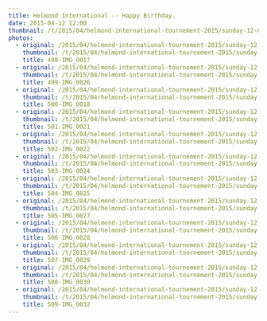 ```yaml
---
title: Helmond International -- Happy Birthday.
date: 2015-04-12 12:00
thumbnail: /t/2015/04/helmond-international-tournement-2015/sunday-12-04-2015/happy-birthday/498-img_0017.jpg
photos:
  - original: /2015/04/helmond-international-tournement-2015/sunday-12-04-2015/happy-birthday/498-img_0017.jpg
    thumbnail: /t/2015/04/helmond-international-tournement-2015/sunday-12-04-2015/happy-birthday/498-img_0017.jpg
    title: 498-IMG_0017
  - original: /2015/04/helmond-international-tournement-2015/sunday-12-04-2015/happy-birthday/499-img_0026.jpg
    thumbnail: /t/2015/04/helmond-international-tournement-2015/sunday-12-04-2015/happy-birthday/499-img_0026.jpg
    title: 499-IMG_0026
  - original: /2015/04/helmond-international-tournement-2015/sunday-12-04-2015/happy-birthday/500-img_0018.jpg
    thumbnail: /t/2015/04/helmond-international-tournement-2015/sunday-12-04-2015/happy-birthday/500-img_0018.jpg
    title: 500-IMG_0018
  - original: /2015/04/helmond-international-tournement-2015/sunday-12-04-2015/happy-birthday/501-img_0021.jpg
    thumbnail: /t/2015/04/helmond-international-tournement-2015/sunday-12-04-2015/happy-birthday/501-img_0021.jpg
    title: 501-IMG_0021
  - original: /2015/04/helmond-international-tournement-2015/sunday-12-04-2015/happy-birthday/502-img_0022.jpg
    thumbnail: /t/2015/04/helmond-international-tournement-2015/sunday-12-04-2015/happy-birthday/502-img_0022.jpg
    title: 502-IMG_0022
  - original: /2015/04/helmond-international-tournement-2015/sunday-12-04-2015/happy-birthday/503-img_0024.jpg
    thumbnail: /t/2015/04/helmond-international-tournement-2015/sunday-12-04-2015/happy-birthday/503-img_0024.jpg
    title: 503-IMG_0024
  - original: /2015/04/helmond-international-tournement-2015/sunday-12-04-2015/happy-birthday/504-img_0025.jpg
    thumbnail: /t/2015/04/helmond-international-tournement-2015/sunday-12-04-2015/happy-birthday/504-img_0025.jpg
    title: 504-IMG_0025
  - original: /2015/04/helmond-international-tournement-2015/sunday-12-04-2015/happy-birthday/505-img_0027.jpg
    thumbnail: /t/2015/04/helmond-international-tournement-2015/sunday-12-04-2015/happy-birthday/505-img_0027.jpg
    title: 505-IMG_0027
  - original: /2015/04/helmond-international-tournement-2015/sunday-12-04-2015/happy-birthday/506-img_0028.jpg
    thumbnail: /t/2015/04/helmond-international-tournement-2015/sunday-12-04-2015/happy-birthday/506-img_0028.jpg
    title: 506-IMG_0028
  - original: /2015/04/helmond-international-tournement-2015/sunday-12-04-2015/happy-birthday/507-img_0029.jpg
    thumbnail: /t/2015/04/helmond-international-tournement-2015/sunday-12-04-2015/happy-birthday/507-img_0029.jpg
    title: 507-IMG_0029
  - original: /2015/04/helmond-international-tournement-2015/sunday-12-04-2015/happy-birthday/508-img_0030.jpg
    thumbnail: /t/2015/04/helmond-international-tournement-2015/sunday-12-04-2015/happy-birthday/508-img_0030.jpg
    title: 508-IMG_0030
  - original: /2015/04/helmond-international-tournement-2015/sunday-12-04-2015/happy-birthday/509-img_0032.jpg
    thumbnail: /t/2015/04/helmond-international-tournement-2015/sunday-12-04-2015/happy-birthday/509-img_0032.jpg
    title: 509-IMG_0032
---
```

